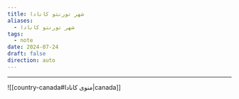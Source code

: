 ```yaml
---
title: شهر تورنتو کانادا
aliases:
  - شهر تورنتو کانادا
tags:
  - note
date: 2024-07-24
draft: false
direction: auto
---
```







---

![[country-canada#منوی کانادا|canada]]